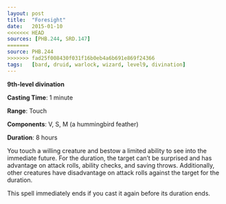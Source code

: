 ```yaml
---
layout: post
title:  "Foresight"
date:   2015-01-10
<<<<<<< HEAD
sources: [PHB.244, SRD.147]
=======
source: PHB.244
>>>>>>> fad25f008430f031f16b0eb4a6b691e869f24366
tags:   [bard, druid, warlock, wizard, level9, divination]
---
```


**9th-level divination**

**Casting Time**: 1 minute

**Range**: Touch

**Components**: V, S, M (a hummingbird feather)

**Duration**: 8 hours

You touch a willing creature and bestow a limited ability to see into the immediate future. For the duration, the target can’t be surprised and has advantage on attack rolls, ability checks, and saving throws. Additionally, other creatures have disadvantage on attack rolls against the target for the duration.

This spell immediately ends if you cast it again before its duration ends.
